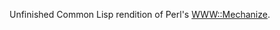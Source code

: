 Unfinished Common Lisp rendition of Perl's
[WWW::Mechanize](http://search.cpan.org/dist/WWW-Mechanize/).

